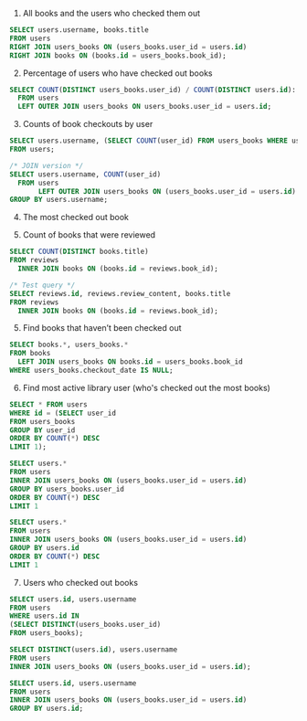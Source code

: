 1) All books and the users who checked them out

```sql
SELECT users.username, books.title
FROM users
RIGHT JOIN users_books ON (users_books.user_id = users.id)
RIGHT JOIN books ON (books.id = users_books.book_id);
```

2) Percentage of users who have checked out books
```sql
SELECT COUNT(DISTINCT users_books.user_id) / COUNT(DISTINCT users.id)::float * 100 AS percent
  FROM users
  LEFT OUTER JOIN users_books ON users_books.user_id = users.id;
```

3) Counts of book checkouts by user

```sql
SELECT users.username, (SELECT COUNT(user_id) FROM users_books WHERE users_books.user_id = users.id)
FROM users;

/* JOIN version */
SELECT users.username, COUNT(user_id)
  FROM users
       LEFT OUTER JOIN users_books ON (users_books.user_id = users.id)
GROUP BY users.username;
```

4) The most checked out book



4) Count of books that were reviewed
```sql
SELECT COUNT(DISTINCT books.title)
FROM reviews
  INNER JOIN books ON (books.id = reviews.book_id);
```

```sql
/* Test query */
SELECT reviews.id, reviews.review_content, books.title
FROM reviews
  INNER JOIN books ON (books.id = reviews.book_id);
```

5) Find books that haven’t been checked out
```sql
SELECT books.*, users_books.*
FROM books
  LEFT JOIN users_books ON books.id = users_books.book_id
WHERE users_books.checkout_date IS NULL;
```

6) Find most active library user (who's checked out the most books)

```sql
SELECT * FROM users
WHERE id = (SELECT user_id
FROM users_books
GROUP BY user_id
ORDER BY COUNT(*) DESC
LIMIT 1);
````

```sql
SELECT users.*
FROM users
INNER JOIN users_books ON (users_books.user_id = users.id)
GROUP BY users_books.user_id
ORDER BY COUNT(*) DESC
LIMIT 1
```

```sql
SELECT users.*
FROM users
INNER JOIN users_books ON (users_books.user_id = users.id)
GROUP BY users.id
ORDER BY COUNT(*) DESC
LIMIT 1
```

7) Users who checked out books

```sql
SELECT users.id, users.username
FROM users
WHERE users.id IN
(SELECT DISTINCT(users_books.user_id)
FROM users_books);
```

```sql
SELECT DISTINCT(users.id), users.username
FROM users
INNER JOIN users_books ON (users_books.user_id = users.id);
```

```sql
SELECT users.id, users.username
FROM users
INNER JOIN users_books ON (users_books.user_id = users.id)
GROUP BY users.id;
```
